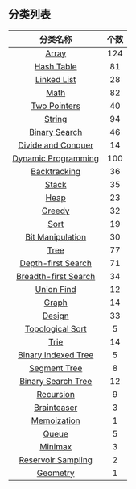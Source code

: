 ## 分类列表  
| 分类名称 | 个数 | 
|:---:|:---:|  
| [Array](array/list.md)| 124 |  
| [Hash Table](hash-table/list.md)| 81 |  
| [Linked List](linked-list/list.md)| 28 |  
| [Math](math/list.md)| 82 |  
| [Two Pointers](two-pointers/list.md)| 40 |  
| [String](string/list.md)| 94 |  
| [Binary Search](binary-search/list.md)| 46 |  
| [Divide and Conquer](divide-and-conquer/list.md)| 14 |  
| [Dynamic Programming](dynamic-programming/list.md)| 100 |  
| [Backtracking](backtracking/list.md)| 36 |  
| [Stack](stack/list.md)| 35 |  
| [Heap](heap/list.md)| 23 |  
| [Greedy](greedy/list.md)| 32 |  
| [Sort](sort/list.md)| 19 |  
| [Bit Manipulation](bit-manipulation/list.md)| 30 |  
| [Tree](tree/list.md)| 77 |  
| [Depth-first Search](depth-first-search/list.md)| 71 |  
| [Breadth-first Search](breadth-first-search/list.md)| 34 |  
| [Union Find](union-find/list.md)| 12 |  
| [Graph](graph/list.md)| 14 |  
| [Design](design/list.md)| 33 |  
| [Topological Sort](topological-sort/list.md)| 5 |  
| [Trie](trie/list.md)| 14 |  
| [Binary Indexed Tree](binary-indexed-tree/list.md)| 5 |  
| [Segment Tree](segment-tree/list.md)| 8 |  
| [Binary Search Tree](binary-search-tree/list.md)| 12 |  
| [Recursion](recursion/list.md)| 9 |  
| [Brainteaser](brainteaser/list.md)| 3 |  
| [Memoization](memoization/list.md)| 1 |  
| [Queue](queue/list.md)| 5 |  
| [Minimax](minimax/list.md)| 3 |  
| [Reservoir Sampling](reservoir-sampling/list.md)| 2 |  
| [Geometry](geometry/list.md)| 1 |  
